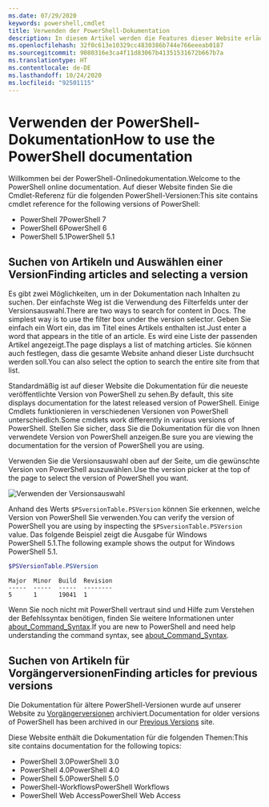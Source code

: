 ```yaml
---
ms.date: 07/29/2020
keywords: powershell,cmdlet
title: Verwenden der PowerShell-Dokumentation
description: In diesem Artikel werden die Features dieser Website erläutert, einschließlich der Filterung zur Suche und der Versionsauswahl.
ms.openlocfilehash: 32f0c613e10329cc4830386b744e766eeeab0187
ms.sourcegitcommit: 9080316e3ca4f11d83067b41351531672b667b7a
ms.translationtype: HT
ms.contentlocale: de-DE
ms.lasthandoff: 10/24/2020
ms.locfileid: "92501115"
---
```

# <a name="how-to-use-the-powershell-documentation"></a><span data-ttu-id="4b00d-104">Verwenden der PowerShell-Dokumentation</span><span class="sxs-lookup"><span data-stu-id="4b00d-104">How to use the PowerShell documentation</span></span>

<span data-ttu-id="4b00d-105">Willkommen bei der PowerShell-Onlinedokumentation.</span><span class="sxs-lookup"><span data-stu-id="4b00d-105">Welcome to the PowerShell online documentation.</span></span> <span data-ttu-id="4b00d-106">Auf dieser Website finden Sie die Cmdlet-Referenz für die folgenden PowerShell-Versionen:</span><span class="sxs-lookup"><span data-stu-id="4b00d-106">This site contains cmdlet reference for the following versions of PowerShell:</span></span>

- <span data-ttu-id="4b00d-107">PowerShell 7</span><span class="sxs-lookup"><span data-stu-id="4b00d-107">PowerShell 7</span></span>
- <span data-ttu-id="4b00d-108">PowerShell 6</span><span class="sxs-lookup"><span data-stu-id="4b00d-108">PowerShell 6</span></span>
- <span data-ttu-id="4b00d-109">PowerShell 5.1</span><span class="sxs-lookup"><span data-stu-id="4b00d-109">PowerShell 5.1</span></span>

## <a name="finding-articles-and-selecting-a-version"></a><span data-ttu-id="4b00d-110">Suchen von Artikeln und Auswählen einer Version</span><span class="sxs-lookup"><span data-stu-id="4b00d-110">Finding articles and selecting a version</span></span>

<span data-ttu-id="4b00d-111">Es gibt zwei Möglichkeiten, um in der Dokumentation nach Inhalten zu suchen. Der einfachste Weg ist die Verwendung des Filterfelds unter der Versionsauswahl.</span><span class="sxs-lookup"><span data-stu-id="4b00d-111">There are two ways to search for content in Docs. The simplest way is to use the filter box under the version selector.</span></span> <span data-ttu-id="4b00d-112">Geben Sie einfach ein Wort ein, das im Titel eines Artikels enthalten ist.</span><span class="sxs-lookup"><span data-stu-id="4b00d-112">Just enter a word that appears in the title of an article.</span></span> <span data-ttu-id="4b00d-113">Es wird eine Liste der passenden Artikel angezeigt.</span><span class="sxs-lookup"><span data-stu-id="4b00d-113">The page displays a list of matching articles.</span></span> <span data-ttu-id="4b00d-114">Sie können auch festlegen, dass die gesamte Website anhand dieser Liste durchsucht werden soll.</span><span class="sxs-lookup"><span data-stu-id="4b00d-114">You can also select the option to search the entire site from that list.</span></span>

<span data-ttu-id="4b00d-115">Standardmäßig ist auf dieser Website die Dokumentation für die neueste veröffentlichte Version von PowerShell zu sehen.</span><span class="sxs-lookup"><span data-stu-id="4b00d-115">By default, this site displays documentation for the latest released version of PowerShell.</span></span> <span data-ttu-id="4b00d-116">Einige Cmdlets funktionieren in verschiedenen Versionen von PowerShell unterschiedlich.</span><span class="sxs-lookup"><span data-stu-id="4b00d-116">Some cmdlets work differently in various versions of PowerShell.</span></span> <span data-ttu-id="4b00d-117">Stellen Sie sicher, dass Sie die Dokumentation für die von Ihnen verwendete Version von PowerShell anzeigen.</span><span class="sxs-lookup"><span data-stu-id="4b00d-117">Be sure you are viewing the documentation for the version of PowerShell you are using.</span></span>

<span data-ttu-id="4b00d-118">Verwenden Sie die Versionsauswahl oben auf der Seite, um die gewünschte Version von PowerShell auszuwählen.</span><span class="sxs-lookup"><span data-stu-id="4b00d-118">Use the version picker at the top of the page to select the version of PowerShell you want.</span></span>

![Verwenden der Versionsauswahl](media/how-to-use-docs/version-search.gif)

<span data-ttu-id="4b00d-120">Anhand des Werts `$PSversionTable.PSVersion` können Sie erkennen, welche Version von PowerShell Sie verwenden.</span><span class="sxs-lookup"><span data-stu-id="4b00d-120">You can verify the version of PowerShell you are using by inspecting the `$PSversionTable.PSVersion` value.</span></span> <span data-ttu-id="4b00d-121">Das folgende Beispiel zeigt die Ausgabe für Windows PowerShell 5.1.</span><span class="sxs-lookup"><span data-stu-id="4b00d-121">The following example shows the output for Windows PowerShell 5.1.</span></span>

```powershell
$PSVersionTable.PSVersion
```

```Output
Major  Minor  Build  Revision
-----  -----  -----  --------
5      1      19041  1
```

<span data-ttu-id="4b00d-122">Wenn Sie noch nicht mit PowerShell vertraut sind und Hilfe zum Verstehen der Befehlssyntax benötigen, finden Sie weitere Informationen unter [about_Command_Syntax](/powershell/module/microsoft.powershell.core/about/about_command_syntax).</span><span class="sxs-lookup"><span data-stu-id="4b00d-122">If you are new to PowerShell and need help understanding the command syntax, see [about_Command_Syntax](/powershell/module/microsoft.powershell.core/about/about_command_syntax).</span></span>

## <a name="finding-articles-for-previous-versions"></a><span data-ttu-id="4b00d-123">Suchen von Artikeln für Vorgängerversionen</span><span class="sxs-lookup"><span data-stu-id="4b00d-123">Finding articles for previous versions</span></span>

<span data-ttu-id="4b00d-124">Die Dokumentation für ältere PowerShell-Versionen wurde auf unserer Website zu [Vorgängerversionen](https://aka.ms/PSLegacyDocs) archiviert.</span><span class="sxs-lookup"><span data-stu-id="4b00d-124">Documentation for older versions of PowerShell has been archived in our [Previous Versions](https://aka.ms/PSLegacyDocs) site.</span></span>

<span data-ttu-id="4b00d-125">Diese Website enthält die Dokumentation für die folgenden Themen:</span><span class="sxs-lookup"><span data-stu-id="4b00d-125">This site contains documentation for the following topics:</span></span>

- <span data-ttu-id="4b00d-126">PowerShell 3.0</span><span class="sxs-lookup"><span data-stu-id="4b00d-126">PowerShell 3.0</span></span>
- <span data-ttu-id="4b00d-127">PowerShell 4.0</span><span class="sxs-lookup"><span data-stu-id="4b00d-127">PowerShell 4.0</span></span>
- <span data-ttu-id="4b00d-128">PowerShell 5.0</span><span class="sxs-lookup"><span data-stu-id="4b00d-128">PowerShell 5.0</span></span>
- <span data-ttu-id="4b00d-129">PowerShell-Workflows</span><span class="sxs-lookup"><span data-stu-id="4b00d-129">PowerShell Workflows</span></span>
- <span data-ttu-id="4b00d-130">PowerShell Web Access</span><span class="sxs-lookup"><span data-stu-id="4b00d-130">PowerShell Web Access</span></span>
